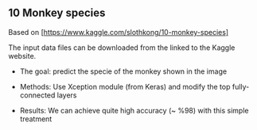 ## 10 Monkey species
Based on [https://www.kaggle.com/slothkong/10-monkey-species]

The input data files can be downloaded from the linked to the Kaggle website. 

- The goal: predict the specie of the monkey shown in the image

- Methods: Use Xception module (from Keras) and modify the top fully-connected layers

- Results: We can achieve quite high accuracy (~ %98) with this simple treatment

